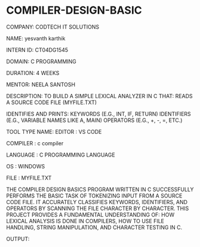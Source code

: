 # COMPILER-DESIGN-BASIC
COMPANY: CODTECH IT SOLUTIONS

NAME: yesvanth karthik

INTERN ID: CT04DG1545

DOMAIN: C PROGRAMMING

DURATION: 4 WEEKS

MENTOR: NEELA SANTOSH

DESCRIPTION: TO BUILD A SIMPLE LEXICAL ANALYZER IN C THAT:
READS A SOURCE CODE FILE (MYFILE.TXT)

IDENTIFIES AND PRINTS:
KEYWORDS (E.G., INT, IF, RETURN)
IDENTIFIERS (E.G., VARIABLE NAMES LIKE A, MAIN)
OPERATORS (E.G., +, -, =, ETC.)

TOOL TYPE NAME:
EDITOR : VS CODE

COMPILER : c compiler

LANGUAGE : C PROGRAMMING LANGUAGE

OS : WINDOWS

FILE : MYFILE.TXT

THE COMPILER DESIGN BASICS PROGRAM WRITTEN IN C SUCCESSFULLY PERFORMS THE BASIC TASK OF TOKENIZING INPUT FROM A SOURCE CODE FILE. IT ACCURATELY CLASSIFIES KEYWORDS, IDENTIFIERS, AND OPERATORS BY SCANNING THE FILE CHARACTER BY CHARACTER. THIS PROJECT PROVIDES A FUNDAMENTAL UNDERSTANDING OF:
HOW LEXICAL ANALYSIS IS DONE IN COMPILERS,
HOW TO USE FILE HANDLING, STRING MANIPULATION, AND CHARACTER TESTING IN C.

OUTPUT:
